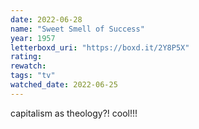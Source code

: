 ```yaml
---
date: 2022-06-28
name: "Sweet Smell of Success"
year: 1957
letterboxd_uri: "https://boxd.it/2Y8P5X"
rating: 
rewatch: 
tags: "tv"
watched_date: 2022-06-25
---
```


capitalism as theology?! cool!!!
